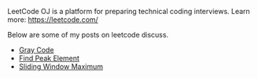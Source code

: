 LeetCode OJ is a platform for preparing technical coding interviews.
Learn more: https://leetcode.com/

Below are some of my posts on leetcode discuss.

  - [Gray Code](https://leetcode.com/discuss/55510/4-lines-c-code)
  - [Find Peak Element](https://leetcode.com/discuss/43826/my-simple-c-logn-solution)
  - [Sliding Window Maximum](https://leetcode.com/discuss/46594/clean-c-o-n-solution-using-a-deque)
